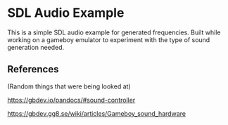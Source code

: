 SDL Audio Example
=================

This is a simple SDL audio example for generated frequencies. Built while working on a gameboy emulator to experiment with the type of sound generation needed.

## References

(Random things that were being looked at)

https://gbdev.io/pandocs/#sound-controller

https://gbdev.gg8.se/wiki/articles/Gameboy_sound_hardware

